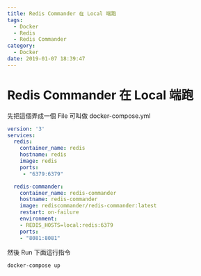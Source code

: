 ```yaml
---
title: Redis Commander 在 Local 端跑
tags:
  - Docker
  - Redis
  - Redis Commander
category:
  - Docker
date: 2019-01-07 18:39:47
---
```

# Redis Commander 在 Local 端跑 #

先把這個弄成一個 File 可叫做 docker-compose.yml  

```yml
version: '3'
services:
  redis:
    container_name: redis
    hostname: redis
    image: redis
    ports:
     - "6379:6379"

  redis-commander:
    container_name: redis-commander
    hostname: redis-commander
    image: rediscommander/redis-commander:latest
    restart: on-failure
    environment:
    - REDIS_HOSTS=local:redis:6379
    ports:
    - "8081:8081"
```

然後 Run 下面這行指令  

```cmd
docker-compose up
```
